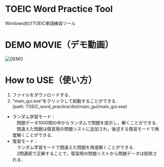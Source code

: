 # TOEIC Word Practice Tool
Windows向けTOEIC単語練習ツール

# DEMO MOVIE（デモ動画）
![DEMO](https://user-images.githubusercontent.com/66713187/116481226-c3ab4980-a8bd-11eb-918d-e7012b3ee1a9.gif)

# How to USE（使い方）
1. ファイルをダウンロードする．  
2. “main_gui.exe”をクリックして起動することができる．  
(path: TOEIC_word_practice/dist/main_gui/main_gui.exe)  
* ランダム学習モード：  
　問題データ1000問の中からランダムで問題を提示し，解くことができる．  
　間違えた問題は復習用の問題リストに追加され，後述する復習モードで再度解くことができる．  
* 復習モード：  
　ランダム学習モードで間違えた問題を再度解くことができる．  
　2問連続で正解することで，復習用の問題リストから問題データは削除される．
